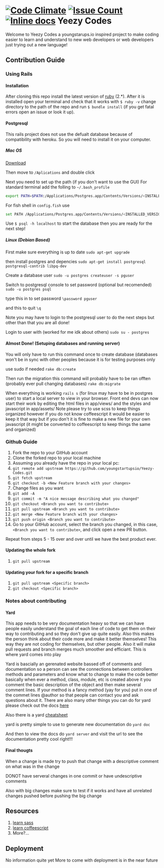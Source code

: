 [![Code Climate](https://codeclimate.com/github/youngstartupsio/Yeezy-Codes/badges/gpa.svg)](https://codeclimate.com/github/youngstartupsio/Yeezy-Codes)
[![Issue Count](https://codeclimate.com/github/youngstartupsio/Yeezy-Codes/badges/issue_count.svg)](https://codeclimate.com/github/youngstartupsio/Yeezy-Codes)
[![Inline docs](http://inch-ci.org/github/youngstartupsio/Yeezy-Codes.svg?branch=master)](http://inch-ci.org/github/youngstartupsio/Yeezy-Codes)
Yeezy Codes
==================
Welcome to Yeezy Codes a youngstarups.io inspired project to make coding easier to learn
and understand to new web developers or web developers just trying out a new language!

## Contribution Guide

### Using Rails
#### Installation
After cloning this repo install the latest version of [ruby](https://www.ruby-lang.org/en/downloads/) (2.*). After it is installed open your terminal and check that it works with `$ ruby -v`
change directory to the path of the repo and run `$ bundle install` (if you get fatal errors open an issue or look it up). 
#### Postgresql
This rails project does not use the defualt database because of compatibility with heroku. So you will need to install it on your computer.
##### Mac OS 
[Download](http://postgresapp.com/)

Then move to `/Aplications` and double click

Next you need to set up the path (if you don't want to use the GUI)
For standard terminal add the folling to `~/.bash_profile`
```sh
export PATH=$PATH:/Applications/Postgres.app/Contents/Versions/<INSTALLED_VERSION>/bin
```
For fish shell in `config.fish` use
```sh
set PATH /Applications/Postgres.app/Contents/Versions/<INSTALLED_VERSION>/bin $PATH
```
Use `$ psql -h localhost` to start the database then you are ready for the next step!

##### Linux (Debian Based)
First make sure everything is up to date
`sudo apt-get upgrade`

then install postgres and depencies
`sudo apt-get install postgresql postgresql-contrib libpq-dev`

Create a database user
`sudo -u postgres createuser -s pguser`

Switch to postgresql console to set password (optional but recomended)
`sudo -u postgres psql`

type this in to set password
`\password pguser`

and this to quit
`\q`

Note you may have to login to the postgresql user to do the next steps but other than that you are all done! 

Login to user with (worked for me idk about others)
`sudo su - postgres`

#### Almost Done! (Setuping databases and running server)

You will only have to run this command once to create database (databases won't be in sync with other peoples because it is for testing purposes only

use sudo if needed
`rake db:create`

Then run the migration this command will probably have to be ran offten (probably ever pull changing databases)
`rake db:migrate`

When everything is working `rails s` (for linux may have to be in postgres user) to start a local server to view in your browser. Front end devs can now start their work by editing the html files in app/views/<controller> and the styles and javascript in app/assets/ Note please try to use scss to keep things organized however if you do not know coffeescript it would be easier to keep it that way but if you don't it is fine to make a new file for your own javascript (it might be converted to coffeescript to keep things the same and organized)

### Github Guide

  1. Fork the repo to your GitHub account
  2. Clone the forked repo to your local machine
  3. Assuming you already have the repo in your local pc:
  4. `git remote add upstream https://github.com/youngstartupsio/Yeezy-Codes.git`
  5. `git fetch upstream`
  6. `git checkout -b <New Feature branch with your changes>`
  7. Change files as you want
  8. `git add -A`
  9. `git commit -m "A nice message describing what you changed"`
  10. `git checkout <Branch you want to contribute>`
  12. `git pull upstream <Branch you want to contribute>`
  13. `git merge <New Feature branch with your changes>`
  14. `git push origin <Branch you want to contribute>`
  15. Go to your GitHub account, select the branch you changed, in this case,
  `<Branch you want to contribute>`, and click open a new PR button.

Repeat from steps 5 - 15 over and over until we have the best product ever.

#### Updating the whole fork

  1. `git pull upstream`

#### Updating your fork for a specific branch

  1. `git pull upstream <Specific branch>`
  2. `git checkout <Specific branch>`

### Notes about contributing
#### Yard
This app needs to be very documentation heavy so that we can have people easily understand the goal of each line of code to get them on their way to contributing and so they don't give up quite easily. Also this makes the person think about their code more and make it better themselves! This way they are not coding for themselves, but other people. Also it will make pull requests and branch merges much smoother and efficiant. This is where yard comes into play

Yard is bascially an gerenated website bassed off of comments and documentation so a person can see the connections between controllers methods and parameters and know what to change to make the code better
basically when ever a method, class, module, etc is created above it you comment the basic description of the object and then make several comment lines. If your method is a fancy method (yay for you) put in one of the commet lines @author <Username or name> so that people can contact you and ask questions about it. There are also many other things you can do for yard please check out the docs [here](http://yardoc.org/guides/index.html)

Also there is a yard [cheatsheet](https://gist.github.com/chetan/1827484)

yard is pretty simple to use to generate new documentation do `yard doc`

And then to view the docs do `yard server` and visit the url to see the documentation pretty cool right!!!

#### Final thougts
When a change is made try to push that change with a descriptive comment on what was in the change

DONOT have serveral changes in one commit or have undescriptive comments

Also with big changes make sure to test if it works and have all unrelated changes pushed before pushing the big change

## Resources
1. [learn sass](http://sass-lang.com/guide)
2. [learn coffeescript](http://coffeescript.org)
3. More?...

## Deployment
No information quite yet 
More to come with deployment is in the near future
